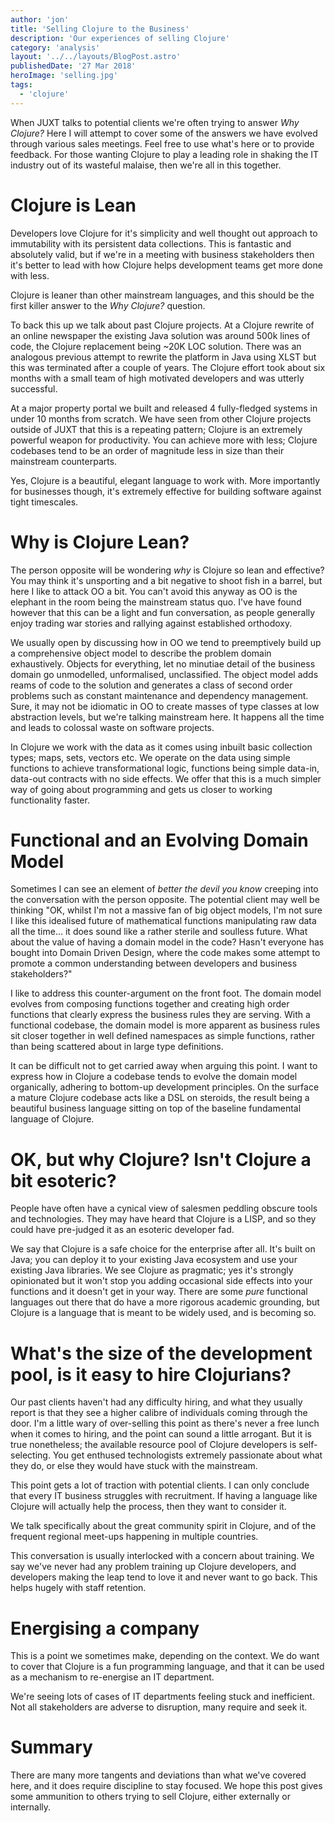```yaml
---
author: 'jon'
title: 'Selling Clojure to the Business'
description: 'Our experiences of selling Clojure'
category: 'analysis'
layout: '../../layouts/BlogPost.astro'
publishedDate: '27 Mar 2018'
heroImage: 'selling.jpg'
tags:
  - 'clojure'
---
```


When JUXT talks to potential clients we're often trying to answer _Why
Clojure?_ Here I will attempt to cover some of the answers we have
evolved through various sales meetings. Feel free to use what's here or
to provide feedback. For those wanting Clojure to play a leading role in
shaking the IT industry out of its wasteful malaise, then we're all in
this together.

# Clojure is Lean

Developers love Clojure for it's simplicity and well thought out
approach to immutability with its persistent data collections. This is
fantastic and absolutely valid, but if we're in a meeting with business
stakeholders then it's better to lead with how Clojure helps development
teams get more done with less.

Clojure is leaner than other mainstream languages, and this should be
the first killer answer to the _Why Clojure?_ question.

To back this up we talk about past Clojure projects. At a Clojure
rewrite of an online newspaper the existing Java solution was around
500k lines of code, the Clojure replacement being \~20K LOC solution.
There was an analogous previous attempt to rewrite the platform in Java
using XLST but this was terminated after a couple of years. The Clojure
effort took about six months with a small team of high motivated
developers and was utterly successful.

At a major property portal we built and released 4 fully-fledged systems
in under 10 months from scratch. We have seen from other Clojure
projects outside of JUXT that this is a repeating pattern; Clojure is an
extremely powerful weapon for productivity. You can achieve more with
less; Clojure codebases tend to be an order of magnitude less in size
than their mainstream counterparts.

Yes, Clojure is a beautiful, elegant language to work with. More
importantly for businesses though, it's extremely effective for building
software against tight timescales.

# Why is Clojure Lean?

The person opposite will be wondering _why_ is Clojure so lean and
effective? You may think it's unsporting and a bit negative to shoot
fish in a barrel, but here I like to attack OO a bit. You can't avoid
this anyway as OO is the elephant in the room being the mainstream
status quo. I've have found however that this can be a light and fun
conversation, as people generally enjoy trading war stories and rallying
against established orthodoxy.

We usually open by discussing how in OO we tend to preemptively build up
a comprehensive object model to describe the problem domain
exhaustively. Objects for everything, let no minutiae detail of the
business domain go unmodelled, unformalised, unclassified. The object
model adds reams of code to the solution and generates a class of second
order problems such as constant maintenance and dependency management.
Sure, it may not be idiomatic in OO to create masses of type classes at
low abstraction levels, but we're talking mainstream here. It happens
all the time and leads to colossal waste on software projects.

In Clojure we work with the data as it comes using inbuilt basic
collection types; maps, sets, vectors etc. We operate on the data using
simple functions to achieve transformational logic, functions being
simple data-in, data-out contracts with no side effects. We offer that
this is a much simpler way of going about programming and gets us closer
to working functionality faster.

# Functional and an Evolving Domain Model

Sometimes I can see an element of _better the devil you know_ creeping
into the conversation with the person opposite. The potential client may
well be thinking \"OK, whilst I'm not a massive fan of big object
models, I'm not sure I like this idealised future of mathematical
functions manipulating raw data all the time... it does sound like a
rather sterile and soulless future. What about the value of having a
domain model in the code? Hasn't everyone has bought into Domain Driven
Design, where the code makes some attempt to promote a common
understanding between developers and business stakeholders?\"

I like to address this counter-argument on the front foot. The domain
model evolves from composing functions together and creating high order
functions that clearly express the business rules they are serving. With
a functional codebase, the domain model is more apparent as business
rules sit closer together in well defined namespaces as simple
functions, rather than being scattered about in large type definitions.

It can be difficult not to get carried away when arguing this point. I
want to express how in Clojure a codebase tends to evolve the domain
model organically, adhering to bottom-up development principles. On the
surface a mature Clojure codebase acts like a DSL on steroids, the
result being a beautiful business language sitting on top of the
baseline fundamental language of Clojure.

# OK, but why Clojure? Isn't Clojure a bit esoteric?

People have often have a cynical view of salesmen peddling obscure tools
and technologies. They may have heard that Clojure is a LISP, and so
they could have pre-judged it as an esoteric developer fad.

We say that Clojure is a safe choice for the enterprise after all. It's
built on Java; you can deploy it to your existing Java ecosystem and use
your existing Java libraries. We see Clojure as pragmatic; yes it's
strongly opinionated but it won't stop you adding occasional side
effects into your functions and it doesn't get in your way. There are
some _pure_ functional languages out there that do have a more rigorous
academic grounding, but Clojure is a language that is meant to be widely
used, and is becoming so.

# What's the size of the development pool, is it easy to hire Clojurians?

Our past clients haven't had any difficulty hiring, and what they
usually report is that they see a higher calibre of individuals coming
through the door. I'm a little wary of over-selling this point as
there's never a free lunch when it comes to hiring, and the point can
sound a little arrogant. But it is true nonetheless; the available
resource pool of Clojure developers is self-selecting. You get enthused
technologists extremely passionate about what they do, or else they
would have stuck with the mainstream.

This point gets a lot of traction with potential clients. I can only
conclude that every IT business struggles with recruitment. If having a
language like Clojure will actually help the process, then they want to
consider it.

We talk specifically about the great community spirit in Clojure, and of
the frequent regional meet-ups happening in multiple countries.

This conversation is usually interlocked with a concern about training.
We say we've never had any problem training up Clojure developers, and
developers making the leap tend to love it and never want to go back.
This helps hugely with staff retention.

# Energising a company

This is a point we sometimes make, depending on the context. We do want
to cover that Clojure is a fun programming language, and that it can be
used as a mechanism to re-energise an IT department.

We're seeing lots of cases of IT departments feeling stuck and
inefficient. Not all stakeholders are adverse to disruption, many
require and seek it.

# Summary

There are many more tangents and deviations than what we've covered
here, and it does require discipline to stay focused. We hope this post
gives some ammunition to others trying to sell Clojure, either
externally or internally.
